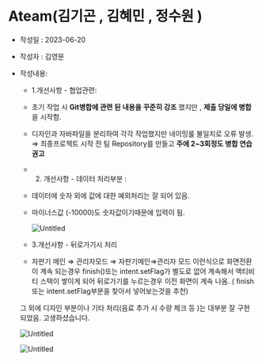 # Ateam(김기곤 , 김혜민 , 정수원 )

- 작성일 : 2023-06-20
- 작성자 : 김영문
- 작성내용:
    - 1.개선사항 - 협업관련:
    - 초기 작업 시 **Git병합에 관련 된 내용을 꾸준히 강조** 했지만 , **제출 당일에 병합**을 시작함. 
    - 디자인과 자바파일을 분리하여 각각 작업했지만 네이밍룰 불일치로 오류 발생.
    ⇒ 최종프로젝트 시작 전 팀 Repository를 만들고 **주에 2~3회정도 병합 연습 권고**
    - 2. 개선사항 - 데이터 처리부분 :
    - 데이터에 숫자 외에 값에 대한 예외처리는 잘 되어 있음.
    - 마이너스값 (-10000)도 숫자값이기때문에 입력이 됨.
        
        ![Untitled](../Ateam(김기곤%20%2C%20김혜민%20%2C%20정수원%20)/Untitled%1.png)
        
    - 3.개선사항 - 뒤로가기시 처리 
    - 자판기 메인 ⇒ 관리자모드 ⇒ 자판기메인⇒관리자 모드
    이런식으로 화면전환이 계속 되는경우 finish()또는 intent.setFlag가 별도로 없어
    계속해서 액티비티 스택이 쌓이게 되어 뒤로가기를 누르는경우 이전 화면이 계속 나옴.
    ( finish 또는 intent.setFlag부분을 찾아서 넣어보는것을 추천)
    
    그 외에 디자인 부분이나 기타 처리(음료 추가 시 수량 체크 등 )는 대부분 잘 구현 되었음.
    고생하셨습니다.
    
    ![Untitled](Ateam(%E1%84%80%E1%85%B5%E1%86%B7%E1%84%80%E1%85%B5%E1%84%80%E1%85%A9%E1%86%AB%20,%20%E1%84%80%E1%85%B5%E1%86%B7%E1%84%92%E1%85%A8%E1%84%86%E1%85%B5%E1%86%AB%20,%20%E1%84%8C%E1%85%A5%E1%86%BC%E1%84%89%E1%85%AE%E1%84%8B%E1%85%AF%E1%86%AB%20)%205052de3409514b4ca78a901340ccf77e/Untitled%201.png)
    
    ![Untitled](Ateam(%E1%84%80%E1%85%B5%E1%86%B7%E1%84%80%E1%85%B5%E1%84%80%E1%85%A9%E1%86%AB%20,%20%E1%84%80%E1%85%B5%E1%86%B7%E1%84%92%E1%85%A8%E1%84%86%E1%85%B5%E1%86%AB%20,%20%E1%84%8C%E1%85%A5%E1%86%BC%E1%84%89%E1%85%AE%E1%84%8B%E1%85%AF%E1%86%AB%20)%205052de3409514b4ca78a901340ccf77e/Untitled%202.png)